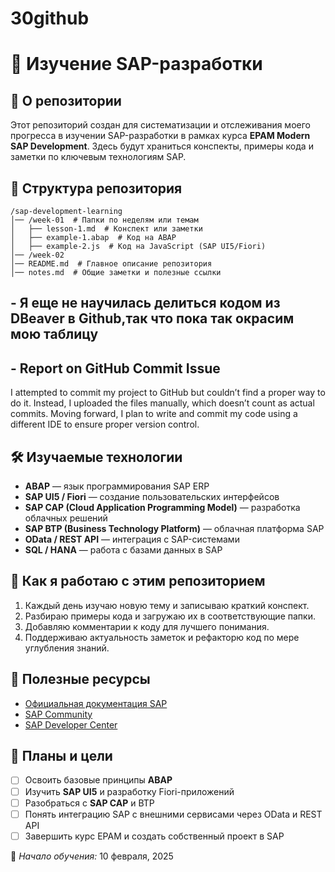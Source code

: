 # 30github
# 📌 Изучение SAP-разработки

## 📖 О репозитории
Этот репозиторий создан для систематизации и отслеживания моего прогресса в изучении SAP-разработки в рамках курса **EPAM Modern SAP Development**. Здесь будут храниться конспекты, примеры кода и заметки по ключевым технологиям SAP.

## 📂 Структура репозитория
```
/sap-development-learning
│── /week-01  # Папки по неделям или темам
│   ├── lesson-1.md  # Конспект или заметки
│   ├── example-1.abap  # Код на ABAP
│   ├── example-2.js  # Код на JavaScript (SAP UI5/Fiori)
│── /week-02  
│── README.md  # Главное описание репозитория
│── notes.md  # Общие заметки и полезные ссылки
```
## - Я еще не научилась делиться кодом из DBeaver в Github,так что пока так окрасим мою таблицу
## - **Report on GitHub Commit Issue**  

I attempted to commit my project to GitHub but couldn’t find a proper way to do it. 
Instead, I uploaded the files manually, which doesn’t count as actual commits. 
Moving forward, I plan to write and commit my code using a different IDE to ensure proper version control.

## 🛠️ Изучаемые технологии
- **ABAP** — язык программирования SAP ERP
- **SAP UI5 / Fiori** — создание пользовательских интерфейсов
- **SAP CAP (Cloud Application Programming Model)** — разработка облачных решений
- **SAP BTP (Business Technology Platform)** — облачная платформа SAP
- **OData / REST API** — интеграция с SAP-системами
- **SQL / HANA** — работа с базами данных в SAP

## 🚀 Как я работаю с этим репозиторием
1. Каждый день изучаю новую тему и записываю краткий конспект.
2. Разбираю примеры кода и загружаю их в соответствующие папки.
3. Добавляю комментарии к коду для лучшего понимания.
4. Поддерживаю актуальность заметок и рефакторю код по мере углубления знаний.

## 🔗 Полезные ресурсы
- [Официальная документация SAP](https://help.sap.com/)
- [SAP Community](https://community.sap.com/)
- [SAP Developer Center](https://developers.sap.com/)

## 📌 Планы и цели
- [ ] Освоить базовые принципы **ABAP**
- [ ] Изучить **SAP UI5** и разработку Fiori-приложений
- [ ] Разобраться с **SAP CAP** и BTP
- [ ] Понять интеграцию SAP с внешними сервисами через OData и REST API
- [ ] Завершить курс EPAM и создать собственный проект в SAP

📅 *Начало обучения:* 10 февраля, 2025
